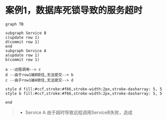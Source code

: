 # 案例1，数据库死锁导致的服务超时

```mermaid
graph TB

subgraph Service B
c(update row 1)
d(commit row 1)
end
subgraph Service A
a(update row 1)
b(commit row 1)

a --远程调用--> c
d --由于row1被B锁住,无法提交--> b
c --由于row1被A锁住,无法提交--> d

style d fill:#ccf,stroke:#f66,stroke-width:2px,stroke-dasharray: 5, 5
style b fill:#ccf,stroke:#f66,stroke-width:2px,stroke-dasharray: 5, 5

end
```
>- Service A 由于超时导致远程调用ServiceB失败，造成

<!--stackedit_data:
eyJoaXN0b3J5IjpbLTE4Njk5NTQ3NjddfQ==
-->